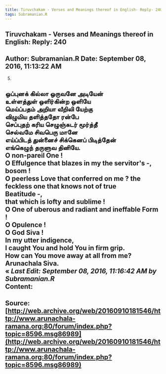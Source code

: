 ```yaml
--- 
title: Tiruvchakam - Verses and Meanings thereof in English- Reply- 240   
tags: Subramanian.R  
---  
```

##  Tiruvchakam - Verses and Meanings thereof in English: Reply: 240  
Author: Subramanian.R       Date: September 08, 2016, 11:13:22 AM  
---  
5.   
ஒப்புனக் கில்லா ஒருவனே அடியேன்   
 உள்ளத்துள் ஒளிர்கின்ற ஒளியே   
மெய்ப்பதம் அறியா வீறிலி யேற்கு   
 விழுமிய தளித்ததோ ரன்பே   
செப்புதற் கரிய செழுஞ்சுடர் மூர்த்தீ   
 செல்வமே சிவபெரு மானே   
எய்ப்பிடத் துன்னைச் சிக்கெனப் பிடித்தேன்   
 எங்கெழுந் தருளுவ தினியே.   
O non-pareil One !   
O Effulgence that blazes in my the servitor's -,   
bosom !   
O peerless Love that conferred on me ? the feckless one that knows not of true  
Beatitude -,   
that which is lofty and sublime !   
O One of uberous and radiant and ineffable Form !   
O Opulence !   
O God Siva !   
In my utter indigence,   
I caught You and hold You in firm grip.   
How can You move away at all from me?   
Arunachala Siva.   
« _Last Edit: September 08, 2016, 11:16:42 AM by Subramanian.R_  
Content:
 ---  
Source:[http://web.archive.org/web/20160910181546/http://www.arunachala-ramana.org:80/forum/index.php?topic=8596.msg86989](http://web.archive.org/web/20160910181546/http://www.arunachala-ramana.org:80/forum/index.php?topic=8596.msg86989)   
---  


